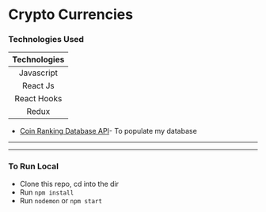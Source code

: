 # Crypto Currencies

### Technologies Used
 
| Technologies  |
| :-------------: |
| Javascript     | 
| React Js     | 
| React Hooks     | 
| Redux     | 

*  [Coin Ranking Database API](https://coinranking1.p.rapidapi.com/)- To populate my database
---

---
### To Run Local
* Clone this repo, cd into the dir
* Run `npm install`
* Run `nodemon` or `npm start`
